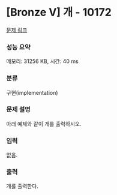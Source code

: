 # [Bronze V] 개 - 10172 

[문제 링크](https://www.acmicpc.net/problem/10172) 

### 성능 요약

메모리: 31256 KB, 시간: 40 ms

### 분류

구현(implementation)

### 문제 설명

<p style="user-select: auto;">아래 예제와 같이 개를 출력하시오.</p>

### 입력 

 <p style="user-select: auto;">없음.</p>

### 출력 

 <p style="user-select: auto;">개를 출력한다.</p>

